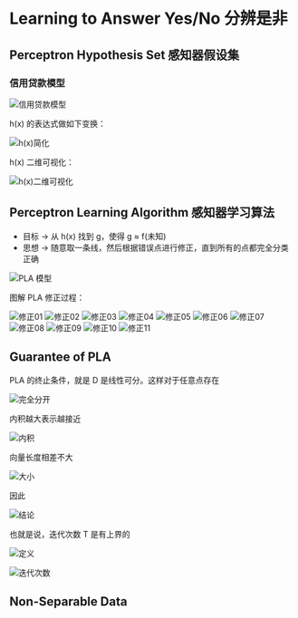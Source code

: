 # Learning to Answer Yes/No 分辨是非
## Perceptron Hypothesis Set 感知器假设集
### 信用贷款模型

![信用贷款模型](/images/xydk.png)

h(x) 的表达式做如下变换：

![h(x)简化](/images/hxjh.png)

h(x) 二维可视化：

![h(x)二维可视化](/images/hx2d.png)

## Perceptron Learning Algorithm 感知器学习算法

- 目标 -> 从 h(x) 找到 g，使得 g ≈ f(未知)
- 思想 -> 随意取一条线，然后根据错误点进行修正，直到所有的点都完全分类正确

![PLA 模型](/images/plamx.png)

图解 PLA 修正过程：

![修正01](/images/xz01.png) ![修正02](/images/xz02.png) ![修正03](/images/xz03.png)
![修正04](/images/xz04.png) ![修正05](/images/xz05.png) ![修正06](/images/xz06.png)
![修正07](/images/xz07.png) ![修正08](/images/xz08.png) ![修正09](/images/xz09.png)
![修正10](/images/xz10.png) ![修正11](/images/xz11.png) 

## Guarantee of PLA

PLA 的终止条件，就是 D 是线性可分。这样对于任意点存在

![完全分开](/images/gpla01.png)

内积越大表示越接近

![内积](/images/gpla02.png)

向量长度相差不大
	
![大小](/images/gpla03.png)

因此

![结论](/images/gpla04.jpg)

也就是说，迭代次数 T 是有上界的

![定义](/images/gpla06.jpg)

![迭代次数](/images/gpla05.png)

## Non-Separable Data



